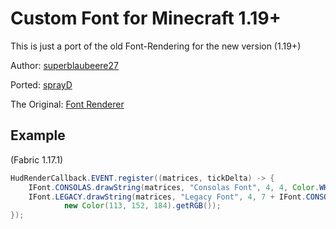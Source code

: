# Custom Font for Minecraft 1.19+

This is just a port of the old Font-Rendering for the new version (1.19+)

Author: [superblaubeere27](https://github.com/superblaubeere27)

Ported: [sprayD](https://github.com/SprayDown)

The Original: [Font Renderer](https://github.com/superblaubeere27/ClientBase/tree/master/src/main/java/net/superblaubeere27/clientbase/utils/fontRenderer)

## Example
(Fabric 1.17.1)

```Java
HudRenderCallback.EVENT.register((matrices, tickDelta) -> {
	IFont.CONSOLAS.drawString(matrices, "Consolas Font", 4, 4, Color.WHITE.getRGB());
	IFont.LEGACY.drawString(matrices, "Legacy Font", 4, 7 + IFont.CONSOLAS.getFontHeight(),
			new Color(113, 152, 184).getRGB());
});
```
